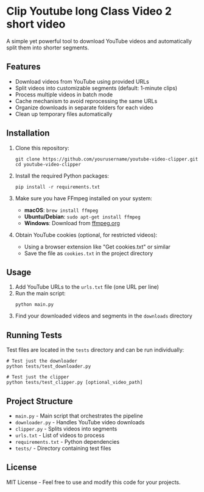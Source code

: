 # Clip Youtube long Class Video 2 short video

A simple yet powerful tool to download YouTube videos and automatically split them into shorter segments.

## Features

- Download videos from YouTube using provided URLs
- Split videos into customizable segments (default: 1-minute clips)
- Process multiple videos in batch mode
- Cache mechanism to avoid reprocessing the same URLs
- Organize downloads in separate folders for each video
- Clean up temporary files automatically

## Installation

1. Clone this repository:
   ```
   git clone https://github.com/yourusername/youtube-video-clipper.git
   cd youtube-video-clipper
   ```

2. Install the required Python packages:
   ```
   pip install -r requirements.txt
   ```

3. Make sure you have FFmpeg installed on your system:
   - **macOS**: `brew install ffmpeg`
   - **Ubuntu/Debian**: `sudo apt-get install ffmpeg`
   - **Windows**: Download from [ffmpeg.org](https://ffmpeg.org/download.html)

4. Obtain YouTube cookies (optional, for restricted videos):
   - Using a browser extension like "Get cookies.txt" or similar
   - Save the file as `cookies.txt` in the project directory

## Usage

1. Add YouTube URLs to the `urls.txt` file (one URL per line)
2. Run the main script:
   ```
   python main.py
   ```
3. Find your downloaded videos and segments in the `downloads` directory

## Running Tests

Test files are located in the `tests` directory and can be run individually:

```
# Test just the downloader
python tests/test_downloader.py

# Test just the clipper
python tests/test_clipper.py [optional_video_path]
```

## Project Structure

- `main.py` - Main script that orchestrates the pipeline
- `downloader.py` - Handles YouTube video downloads
- `clipper.py` - Splits videos into segments
- `urls.txt` - List of videos to process
- `requirements.txt` - Python dependencies
- `tests/` - Directory containing test files

## License

MIT License - Feel free to use and modify this code for your projects.
